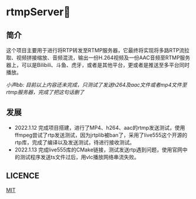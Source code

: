 # rtmpServer🐥

## 简介
这个项目主要用于进行将RTP转发至RTMP服务器，它最终将实现将多路RTP流拉取、视频拼接缩放、音频混流，输出一份H.264视频及一份AAC音频至RTMP服务器上，可以是Bilibili、斗鱼、虎牙，或者是其他平台，更或者是推送至多平台同时播放。

*小声bb: 目前以上内容还未完成，只测试了发送h264及aac文件或者mp4文件至rtmp服务器，完成了把这句话删了*

## 发展

- 2022.1.12 完成项目搭建，进行了MP4、h264、aac的rtmp发送测试，使用ffmpeg尝试了rtp发送测试，因为jrtplib被ban了，采用了live555这个开源的rtp库，完成了编译以及发送测试，待进行接收测试。
- 2022.1.13 完成live555库的CMake链接，测试发送rtp遇到问题，使用官网中的测试程序发送ts文件过后，用vlc播放网络串流失败。

## LICENCE
[MIT](https://github.com/AstroYoung617/rtmpServer/blob/main/LICENSE)
